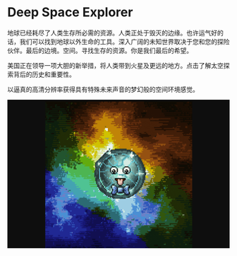 # Deep Space Explorer

地球已经耗尽了人类生存所必需的资源。人类正处于毁灭的边缘。也许运气好的话，我们可以找到地球以外生命的工具。深入广阔的未知世界取决于您和您的探险伙伴。最后的边境。空间。寻找生存的资源。你是我们最后的希望。

美国正在领导一项大胆的新举措，将人类带到火星及更远的地方。点击了解太空探索背后的历史和重要性。

以逼真的高清分辨率获得具有特殊未来声音的梦幻般的空间环境感觉。

![deepspaceexplorer-dapp-collectibles-ethereum-image2_55074c82baa24355a777ebc69e4b3e26](deepspaceexplorer-dapp-collectibles-ethereum-image2_55074c82baa24355a777ebc69e4b3e26.png)

